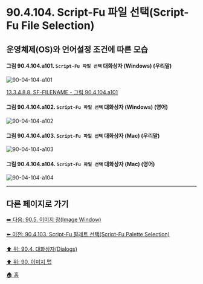 # 90.4.104. Script-Fu 파일 선택(Script-Fu File Selection)
## 운영체제(OS)와 언어설정 조건에 따른 모습

<a id="90-04-104-a101"></a>

#### 그림 90.4.104.a101. `Script-Fu 파일 선택` 대화상자 (Windows) (우리말)
![90-04-104-a101](https://github.com/wonder13662/gimp/assets/15767104/77e426ac-a453-4775-80ab-0634f17c038c)

[13.3.4.8.8. SF-FILENAME - 그림 90.4.104.a101](./13-03-04-08-08-sf_filename.md#90-04-104-a101)

<a id="90-04-104-a102"></a>

#### 그림 90.4.104.a102. `Script-Fu 파일 선택` 대화상자 (Windows) (영어)
![90-04-104-a102](https://github.com/wonder13662/gimp/assets/15767104/79f77484-597a-4afd-a1c5-ea490ab92825)

<a id="90-04-104-a103"></a>

#### 그림 90.4.104.a103. `Script-Fu 파일 선택` 대화상자 (Mac) (우리말)
![90-04-104-a103](https://github.com/wonder13662/gimp/assets/15767104/a425d2f9-e042-4077-b727-e0a66a96015a)

<a id="90-04-104-a104"></a>

#### 그림 90.4.104.a104. `Script-Fu 파일 선택` 대화상자 (Mac) (영어)
![90-04-104-a104](https://github.com/wonder13662/gimp/assets/15767104/6d89841a-a21f-4f73-b05a-6940950c29f0)

***

## 다른 페이지로 가기

[➡️ 다음: 90.5. 이미지 창(Image Window)](./90-05-00-image_window.md)

[⬅️ 이전: 90.4.103. Script-Fu 팔레트 선택(Script-Fu Palette Selection)](./90-04-103-script_fu_palette_selection.md)

[⬆️ 위: 90.4. 대화상자(Dialogs)](./90-04-00-dialogs.md)

[⬆️ 위: 90. 이미지 맵](./90-00-image-map.md)

[🏠 홈](./00-home.md)
